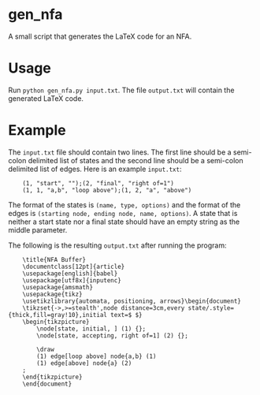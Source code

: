 # gen_nfa
A small script that generates the LaTeX code for an NFA. 

# Usage
Run `python gen_nfa.py input.txt`. The file `output.txt` will contain the generated LaTeX code.

# Example
The `input.txt` file should contain two lines. The first line should be a semi-colon delimited list of states and the second line should be a semi-colon delimited list of edges. Here is an example `input.txt`: 
```
    (1, "start", "");(2, "final", "right of=1")
    (1, 1, "a,b", "loop above");(1, 2, "a", "above")
```

The format of the states is `(name, type, options)` and the format of the edges is `(starting node, ending node, name, options)`. A state that is neither a start state nor a final state should have an empty string as the middle parameter. 

The following is the resulting `output.txt` after running the program:
```
    \title{NFA Buffer}
    \documentclass[12pt]{article}
    \usepackage[english]{babel}
    \usepackage[utf8x]{inputenc}
    \usepackage{amsmath}
    \usepackage{tikz}
    \usetikzlibrary{automata, positioning, arrows}\begin{document}
    \tikzset{->,>=stealth',node distance=3cm,every state/.style={thick,fill=gray!10},initial text=$ $}
    \begin{tikzpicture}
        \node[state, initial, ] (1) {};
        \node[state, accepting, right of=1] (2) {};

        \draw
        (1) edge[loop above] node{a,b} (1)
        (1) edge[above] node{a} (2)
    ;
    \end{tikzpicture}
    \end{document}
```
